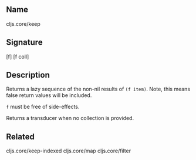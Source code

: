 ## Name
cljs.core/keep

## Signature
[f]
[f coll]

## Description

Returns a lazy sequence of the non-nil results of `(f item)`. Note, this means
false return values will be included.

`f` must be free of side-effects.

Returns a transducer when no collection is provided.

## Related
cljs.core/keep-indexed
cljs.core/map
cljs.core/filter
